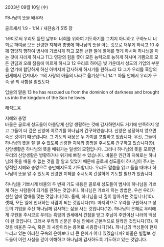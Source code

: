 2003년 09월 10일 (수)

하나님의 뜻을 배우라



골로새서 1:9 - 1:14 / 새찬송가 515 장


1:9이로써 우리도 듣던 날부터 너희를 위하여 기도하기를 그치지 아니하고 구하노니 너희로 하여금 모든 신령한 지혜와 총명에 하나님의 뜻을 아는 것으로 채우게 하시고 
10 주께 합당히 행하여 범사에 기쁘시게 하고 모든 선한 일에 열매를 맺게 하시며 하나님을 아는 것에 자라게 하시고 
11그 영광의 힘을 좇아 모든 능력으로 능하게 하시며 기쁨으로 모든 견딤과 오래 참음에 이르게 하시고 
12 우리로 하여금 빛 가운데서 성도의 기업의 부분을 얻기에 합당하게 하신 아버지께 감사하게 하시기를 원하노라 
13 그가 우리를 흑암의 권세에서 건져내사 그의 사랑의 아들의 나라로 옮기셨으니 
14그 아들 안에서 우리가 구속 곧 죄 사함을 얻었도다 

입술의 말씀 
13 he has rescued us from the dominion of darkness and brought us into the kingdom of the Son he loves

해석도움





지혜와 총명  
바울은 골로새 성도들이 아름답게 신앙 생활하는 것에 감사하면서도 거기에 만족하지 않고 그들이 더 깊은 신앙에 이르기를 하나님께 간구하였습니다. 신앙은 성장하지 않으면 죽은 것이기 때문입니다. 그 기도의 내용은 두 가지를 포함하고 있습니다. 우선, 그들이 하나님의 뜻을 잘 알 수 있도록 신령한 지혜와 총명을 주시도록 간구하고 있습니다(9). 신앙생활은 하나님의 뜻을 배워가는 일생의 모험입니다. 그러나 하나님의 뜻을 모르면 우리의 신앙생활은 방황하거나 위기에 빠질 수 있습니다. 바울은 인간의 지혜로는 하나님의 뜻을 배울 수 없는 것을 잘 알고 있었기 때문에 골로새 성도들이 하나님이 주시는 영적인 지혜와 총명으로 충만해지도록 기도합니다. 우리도 말씀을 읽고 들을 때마다 하나님의 뜻을 알 수 있도록 신령한 지혜를 주시도록 간절하게 기도할 필요가 있습니다. 

하나님을 기쁘시게 
바울의 두 번째 기도 내용은 골로새 성도들이 범사에 하나님을 기쁘게 하는 사람들이 되기를 원하는 것입니다. 하나님은 기쁘게 하는 방법은, 우선 우리가 선한 일에 열매를 맺는 것입니다(10). 둘째, 하나님을 더 깊이 알아가는 것입니다(10). 셋째, 모든 일에 인내하는 사람이 되는 것입니다(11). 마지막으로 우리를 구원하시고 성도의 기업을 주신 하나님께 감사하는 삶을 사는 것입니다(12). 하나님의 은혜로 우리에게 구원을 주시므로 우리는 흑암의 권세에서 건짐을 받고 주님이 주인이신 나라의 백성이 된 것입니다. 그래서 우리의 신분은 주님 안에서 근본적으로 달라진 것입니다(13). 이것을 바울은 구속, 혹은 죄 사함이라는 용어로 사용합니다(14). 하나님의 백성들이 현재 누리고 있는 이러한 구속의 은혜보다 더 큰 은혜가 어디 있겠습니까? 바울은 빌립보 성도들이 이런 사실을 깊이 이해하고 하나님께 감사하도록 기도하고 있는 것입니다.